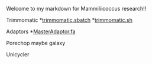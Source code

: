Welcome to my markdown for Mammiliicoccus research!!

Trimmomatic
*[trimmomatic.sbatch](https://github.com/biol726314/MamiliicoccusResearch/blob/main/Scripts/trimmomatic.sbatch)
*[trimmomatic.sh](https://github.com/biol726314/MamiliicoccusResearch/blob/main/Scripts/trimmomatic.sh)

Adaptors
*[MasterAdaptor.fa](https://github.com/biol726314/MamiliicoccusResearch/blob/main/TrimmomaticAdapters/MasterAdaptor.fa)

Porechop
maybe galaxy

Unicycler